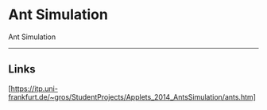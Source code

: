 # Ant Simulation

Ant Simulation

---

## Links

[https://itp.uni-frankfurt.de/~gros/StudentProjects/Applets_2014_AntsSimulation/ants.htm]
